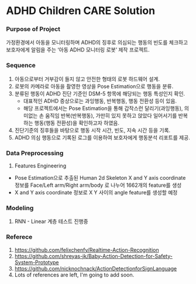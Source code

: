 # ADHD Children CARE Solution

### Purpose of Project
가정환경에서 아동을 모니터링하며 ADHD의 징후로 의심되는 행동의 빈도를 체크하고 
보호자에게 알림을 주는 ‘아동 ADHD 모니터링 로봇’ 제작 프로젝트.

### Sequence
1. 아동으로부터 거부감이 들지 않고 안전한 형태의 로봇 하드웨어 설계.
2. 로봇의 카메라로 아동을 촬영한 영상을 Pose Estimation으로 행동을 분류.
3. 분류된 행동이 ADHD 진단 기준인 DSM-5 항목에 해당되는 행동 특성인지 확인.
    - 대표적인 ADHD 증상으로는 과잉행동, 반복행동, 행동 전환성 등이 있음.
    - 해당 프로젝트에서는 Pose Estimation을 통해 갑작스런 달리기(과잉행동), 의미없는 손 움직임 반복(반복행동), 가만히 있지 못하고 앉았다 일어서기를 반복하는 행동(행동 전환성)을 확인하고자 하였음.
4. 진단기준의 징후들을 바탕으로 행동 시작 시간, 빈도, 지속 시간 등을 기록.
5. ADHD 의심 행동으로 기록된 로그를 이용하여 보호자에게 행동분석 리포트를 제공.

### Data Preprocessing
1. Features Engineering
- Pose Estimation으로 추출된 Human 2d Skeleton X and Y axis coordinate 정보를 Face/Left arm/Right arm/body 로 나누어
1662개의 feature를 생성
- X and Y axis coordinate 정보로 X Y 사이의 angle feature를 생성할 예정

### Modeling
1. RNN - Linear 계층 테스트 진행중

### Referece
1. https://github.com/felixchenfy/Realtime-Action-Recognition
2. https://github.com/shreyas-jk/Baby-Action-Detection-for-Safety-System-Prototype
3. https://github.com/nicknochnack/ActionDetectionforSignLanguage
4. Lots of references are left, I'm going to add soon.